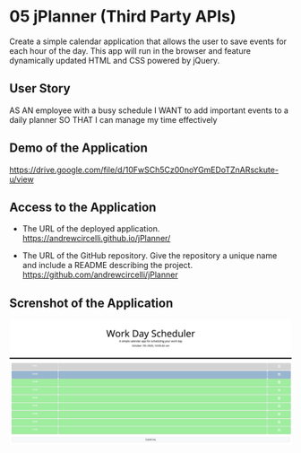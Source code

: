 # 05 jPlanner (Third Party APIs)

Create a simple calendar application that allows the user to save events for each hour of the day. This app will run in the browser and feature dynamically updated HTML and CSS powered by jQuery.

## User Story

AS AN employee with a busy schedule
I WANT to add important events to a daily planner
SO THAT I can manage my time effectively

## Demo of the Application

https://drive.google.com/file/d/10FwSCh5Cz00noYGmEDoTZnARsckute-u/view

## Access to the Application

* The URL of the deployed application.
https://andrewcircelli.github.io/jPlanner/

* The URL of the GitHub repository. Give the repository a unique name and include a README describing the project.
https://github.com/andrewcircelli/jPlanner

## Screnshot of the Application

<!-- Day Planner -->
<img src="assets/imgs/DayPlanner.png" alt="day planner">

